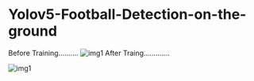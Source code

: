 # Yolov5-Football-Detection-on-the-ground
Before Training..........
![img1](https://user-images.githubusercontent.com/33762043/174591500-bd7cb07f-b569-4097-9887-ba64e0b2a0f4.jpg)
After Traing.............

![img1](https://user-images.githubusercontent.com/33762043/174591922-478673aa-8c69-45b1-8987-b816361081b3.jpg)
